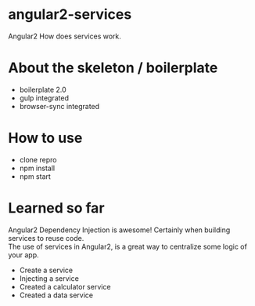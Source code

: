 # angular2-services
Angular2 How does services work.

# About the skeleton / boilerplate
<ul>
    <li>boilerplate 2.0</li>
    <li>gulp integrated</li>
    <li>browser-sync integrated</li>
</ul>

# How to use
<ul>
    <li>clone repro</li>
    <li>npm install</li>
    <li>npm start</li>
</ul>

# Learned so far
<p>Angular2 Dependency Injection is awesome! Certainly when building services to reuse code.<br>
The use of services in Angular2, is a great way to centralize some logic of your app.
</p>

<ul>
    <li>Create a service</li>
    <li>Injecting a service</li>
    <li>Created a calculator service</li>
    <li>Created a data service</li>
</ul>
